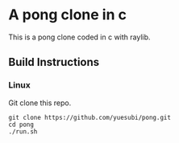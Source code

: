 # A pong clone in c
This is a pong clone coded in c with raylib.

## Build Instructions

### Linux
Git clone this repo.
```git
git clone https://github.com/yuesubi/pong.git
cd pong
./run.sh
```


